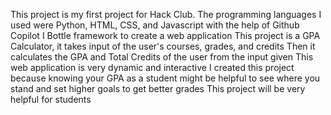 This project is my first project for Hack Club. 
The programming languages I used were Python, HTML, CSS, and Javascript with the help of Github Copilot
I Bottle framework to create a web application 
This project is a GPA Calculator, it takes input of the user's courses, grades, and credits
Then it calculates the GPA and Total Credits of the user from the input given
This web application is very dynamic and interactive
I created this project because knowing your GPA as a student might be helpful to see where you stand and set higher goals to get better grades 
This project will be very helpful for students 
